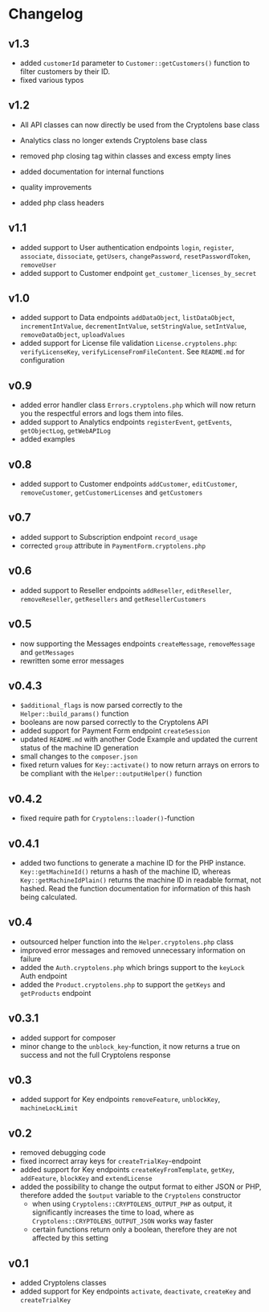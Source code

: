 # Changelog

## v1.3

* added `customerId` parameter to `Customer::getCustomers()` function to filter customers by their ID.
* fixed various typos

## v1.2

* All API classes can now directly be used from the Cryptolens base class

* Analytics class no longer extends Cryptolens base class
* removed php closing tag within classes and excess empty lines
* added documentation for internal functions
* quality improvements
* added php class headers

## v1.1

* added support to User authentication endpoints `login`, `register`, `associate`, `dissociate`, `getUsers`, `changePassword`, `resetPasswordToken`, `removeUser` <!-- I simply forgot this endpoint group exists aswell or it has been added newly. -->
* added support to Customer endpoint `get_customer_licenses_by_secret`

<!--  additionally removed some unused code and fixed 2 things-->

## v1.0

* added support to Data endpoints `addDataObject`, `listDataObject`, `incrementIntValue`, `decrementIntValue`, `setStringValue`, `setIntValue`, `removeDataObject`, `uploadValues`
* added support for License file validation `License.cryptolens.php`: `verifyLicenseKey`, `verifyLicenseFromFileContent`. See `README.md` for configuration

## v0.9

* added error handler class `Errors.cryptolens.php` which will now return you the respectful errors and logs them into files.
* added support to Analytics endpoints `registerEvent`, `getEvents`, `getObjectLog`, `getWebAPILog`
* added examples

## v0.8

* added support to Customer endpoints `addCustomer`, `editCustomer`, `removeCustomer`, `getCustomerLicenses` and `getCustomers`

## v0.7

* added support to Subscription endpoint `record_usage`
* corrected `group` attribute in `PaymentForm.cryptolens.php`

## v0.6

* added support to Reseller endpoints `addReseller`, `editReseller`, `removeReseller`, `getResellers` and `getResellerCustomers`

## v0.5

* now supporting the Messages endpoints `createMessage`, `removeMessage` and `getMessages`
* rewritten some error messages

## v0.4.3

* `$additional_flags` is now parsed correctly to the `Helper::build_params()` function
* booleans are now parsed correctly to the Cryptolens API
* added support for Payment Form endpoint `createSession`
* updated `README.md` with another Code Example and updated the current status of the machine ID generation
* small changes to the `composer.json`
* fixed return values for `Key::activate()` to now return arrays on errors to be compliant with the `Helper::outputHelper()` function


## v0.4.2

* fixed require path for `Cryptolens::loader()`-function

## v0.4.1

* added two functions to generate a machine ID for the PHP instance. `Key::getMachineId()` returns a hash of the machine ID, whereas `Key::getMachineIdPlain()` returns the machine ID in readable format, not hashed. Read the function documentation for information of this hash being calculated.

## v0.4

* outsourced helper function into the `Helper.cryptolens.php` class
* improved error messages and removed unnecessary information on failure
* added the `Auth.cryptolens.php` which brings support to the `keyLock` Auth endpoint
* added the `Product.cryptolens.php` to support the `getKeys` and `getProducts` endpoint

## v0.3.1

* added support for composer
* minor change to the `unblock_key`-function, it now returns a true on success and not the full Cryptolens response

## v0.3

* added support for Key endpoints `removeFeature`, `unblockKey`, `machineLockLimit`

## v0.2

* removed debugging code
* fixed incorrect array keys for `createTrialKey`-endpoint
* added support for Key endpoints `createKeyFromTemplate`, `getKey`, `addFeature`, `blockKey` and `extendLicense`
* added the possibility to change the output format to either JSON or PHP, therefore added the `$output` variable to the `Cryptolens` constructor
  * when using `Cryptolens::CRYPTOLENS_OUTPUT_PHP` as output, it significantly increases the time to load, where as `Cryptolens::CRYPTOLENS_OUTPUT_JSON` works way faster
  * certain functions return only a boolean, therefore they are not affected by this setting

## v0.1

* added Cryptolens classes
* added support for Key endpoints `activate`, `deactivate`, `createKey` and `createTrialKey`
